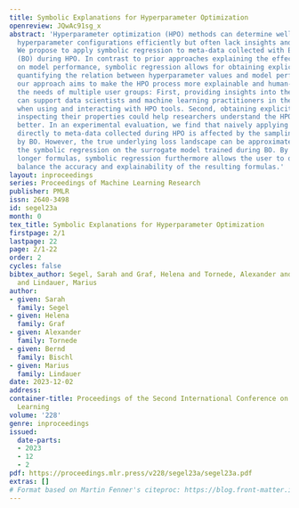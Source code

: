```yaml
---
title: Symbolic Explanations for Hyperparameter Optimization
openreview: JQwAc91sg_x
abstract: 'Hyperparameter optimization (HPO) methods can determine well-performing
  hyperparameter configurations efficiently but often lack insights and transparency.
  We propose to apply symbolic regression to meta-data collected with Bayesian optimization
  (BO) during HPO. In contrast to prior approaches explaining the effects of hyperparameters
  on model performance, symbolic regression allows for obtaining explicit formulas
  quantifying the relation between hyperparameter values and model performance. Overall,
  our approach aims to make the HPO process more explainable and human-centered, addressing
  the needs of multiple user groups: First, providing insights into the HPO process
  can support data scientists and machine learning practitioners in their decisions
  when using and interacting with HPO tools. Second, obtaining explicit formulas and
  inspecting their properties could help researchers understand the HPO loss landscape
  better. In an experimental evaluation, we find that naively applying symbolic regression
  directly to meta-data collected during HPO is affected by the sampling bias introduced
  by BO. However, the true underlying loss landscape can be approximated by fitting
  the symbolic regression on the surrogate model trained during BO. By penalizing
  longer formulas, symbolic regression furthermore allows the user to decide how to
  balance the accuracy and explainability of the resulting formulas.'
layout: inproceedings
series: Proceedings of Machine Learning Research
publisher: PMLR
issn: 2640-3498
id: segel23a
month: 0
tex_title: Symbolic Explanations for Hyperparameter Optimization
firstpage: 2/1
lastpage: 22
page: 2/1-22
order: 2
cycles: false
bibtex_author: Segel, Sarah and Graf, Helena and Tornede, Alexander and Bischl, Bernd
  and Lindauer, Marius
author:
- given: Sarah
  family: Segel
- given: Helena
  family: Graf
- given: Alexander
  family: Tornede
- given: Bernd
  family: Bischl
- given: Marius
  family: Lindauer
date: 2023-12-02
address:
container-title: Proceedings of the Second International Conference on Automated Machine
  Learning
volume: '228'
genre: inproceedings
issued:
  date-parts:
  - 2023
  - 12
  - 2
pdf: https://proceedings.mlr.press/v228/segel23a/segel23a.pdf
extras: []
# Format based on Martin Fenner's citeproc: https://blog.front-matter.io/posts/citeproc-yaml-for-bibliographies/
---
```

